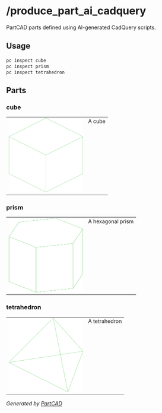 # /produce_part_ai_cadquery

PartCAD parts defined using AI-generated CadQuery scripts.

## Usage
```shell
pc inspect cube
pc inspect prism
pc inspect tetrahedron
```


## Parts

### cube
<table><tr>
<td valign=top><img src="./cube.svg" width="200" height="200"></td>
<td valign=top>A cube</td>
</tr></table>

### prism
<table><tr>
<td valign=top><img src="./prism.svg" width="200" height="200"></td>
<td valign=top>A hexagonal prism</td>
</tr></table>

### tetrahedron
<table><tr>
<td valign=top><img src="./tetrahedron.svg" width="200" height="200"></td>
<td valign=top>A tetrahedron</td>
</tr></table>

*Generated by [PartCAD](https://partcad.org/)*
